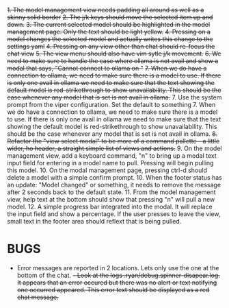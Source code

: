 ~~1. The model management view needs padding all around as well as a skinny solid border~~
~~2. The j/k keys should move the selected item up and down.~~
~~3. The current selected model should be highlighted in the model management page. Only the text should be light yellow.~~
~~4. Pressing <enter> on a model changes the selected model and actually writes this change to the settings yaml~~
~~4. Pressing <esc> on any view other than chat should re-focus the chat view~~
~~5. The view menu should also have vim sytle j/k movement.~~
~~6. We need to make sure to handle the case where ollama is not avail and show a modal that says, "Cannot connect to ollama on <configured url>"~~
~~7. When we do have a connection to ollama, we need to make sure there is a model to use. If there is only one avail in ollama we need to make sure that the text showing the default model is red-strikethrough to show unavailability. This should be the case whenever any model that is set is not avail in ollama.~~
7. Use the system prompt from the viper configuration. Set the default to something 
7. When we do have a connection to ollama, we need to make sure there is a model to use. If there is only one avail in ollama we need to make sure that the text showing the default model is red-strikethrough to show unavailability. This should be the case whenever any model that is set is not avail in ollama.
~~8. Refactor the "view select modal" to be more of a command pallette - a little wider, ho header, a straight simple list of views and actions.~~
9. On the model management view, add a keyboard command, "n" to bring up a modal text input field for entering in a model name to pull. Pressing <enter> will begin pulling this model.
10. On the modal management page, pressing ctrl-d should delete a model with a simple confirm prompt.
10. When the footer status has an update: "Model changed" or something, it needs to remove the message after 2 seconds back to the default state.
11. From the model management view, help text at the bottom should show that pressing "n" will pull a new model.
12. A simple progress bar integrated into the modal. It will replace the input field and show a percentage. If the user presses <esc> to leave the view, small text in the footer area should reflext that <model> is being pulled.

# BUGS
- Error messages are reported in 2 locations. Lets only use the one at the bottom of the chat.
~~-  Look at the logs .ryan/debug.spinner-disapear.log. It appears that an error occured but there was no alert or text notifying one occurred appeared. This error text should be displayed as a red chat message.~~
